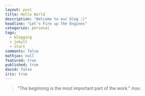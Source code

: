 ```yaml
---
layout: post
title: Hello World
description: "Welcome to our blog :)"
headline: "Let's Fire up the Engines"
categories: personal
tags: 
  - blogging
  - jekyll
  - start
comments: false
mathjax: null
featured: true
published: true
david: false
iris: true
---
```


>&quot;The beginning is the most important part of the work.&quot;
><small><cite title="Plato">Plato</cite></small>
